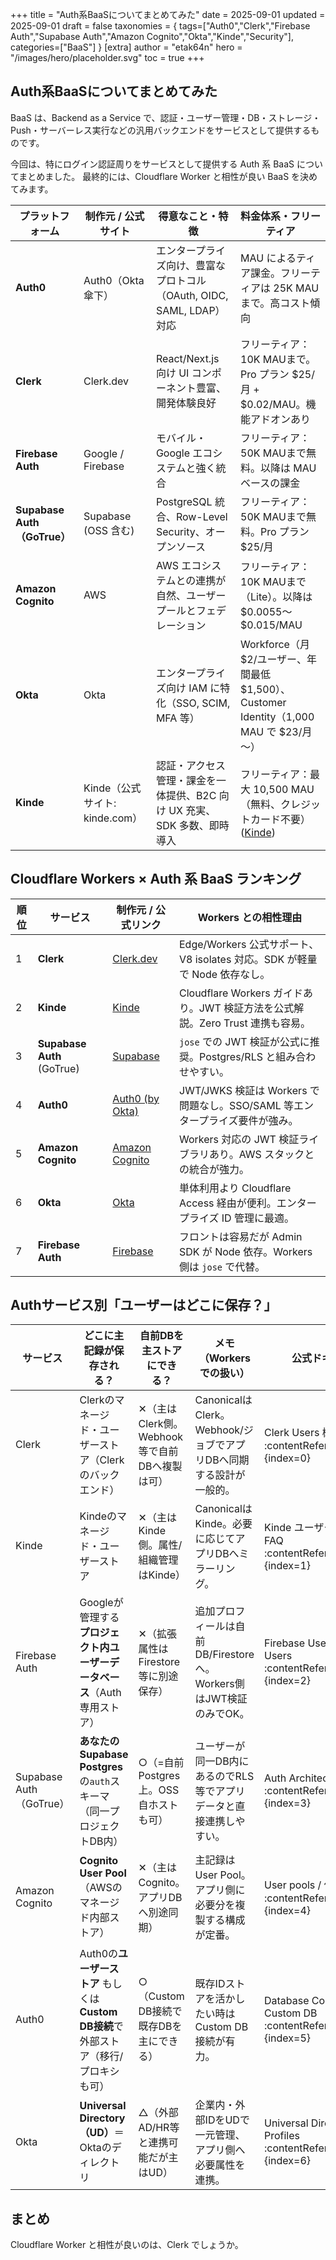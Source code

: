 +++
title = "Auth系BaaSについてまとめてみた"
date = 2025-09-01
updated = 2025-09-01
draft = false
taxonomies = { tags=["Auth0","Clerk","Firebase Auth","Supabase Auth","Amazon Cognito","Okta","Kinde","Security"], categories=["BaaS"] }
[extra]
author = "etak64n"
hero = "/images/hero/placeholder.svg"
toc = true
+++

## Auth系BaaSについてまとめてみた
BaaS は、Backend as a Service で、認証・ユーザー管理・DB・ストレージ・Push・サーバーレス実行などの汎用バックエンドをサービスとして提供するものです。

今回は、特にログイン認証周りをサービスとして提供する Auth 系 BaaS についてまとめました。
最終的には、Cloudflare Worker と相性が良い BaaS を決めてみます。

| プラットフォーム                  | 制作元 / 公式サイト             | 得意なこと・特徴                                       | 料金体系・フリーティア                                                               |
| ------------------------- | ----------------------- | ---------------------------------------------- | ------------------------------------------------------------------------- |
| **Auth0**                 | Auth0（Okta 傘下）          | エンタープライズ向け、豊富なプロトコル（OAuth, OIDC, SAML, LDAP）対応 | MAU によるティア課金。フリーティアは 25K MAU まで。高コスト傾向                                    |
| **Clerk**                 | Clerk.dev               | React/Next.js 向け UI コンポーネント豊富、開発体験良好           | フリーティア：10K MAUまで。Pro プラン \$25/月 + \$0.02/MAU。機能アドオンあり                     |
| **Firebase Auth**         | Google / Firebase       | モバイル・Google エコシステムと強く統合                        | フリーティア：50K MAUまで無料。以降は MAU ベースの課金                                         |
| **Supabase Auth（GoTrue）** | Supabase (OSS 含む)       | PostgreSQL 統合、Row-Level Security、オープンソース       | フリーティア：50K MAUまで無料。Pro プラン \$25/月                                         |
| **Amazon Cognito**        | AWS                     | AWS エコシステムとの連携が自然、ユーザープールとフェデレーション             | フリーティア：10K MAUまで（Lite）。以降は \$0.0055〜\$0.015/MAU                           |
| **Okta**                  | Okta                    | エンタープライズ向け IAM に特化（SSO, SCIM, MFA 等）           | Workforce（月 \$2/ユーザー、年間最低 \$1,500）、Customer Identity（1,000 MAU で \$23/月～） |
| **Kinde**                 | Kinde（公式サイト: kinde.com） | 認証・アクセス管理・課金を一体提供、B2C 向け UX 充実、SDK 多数、即時導入     | フリーティア：最大 10,500 MAU（無料、クレジットカード不要）([Kinde][1])                           |

[1]: https://kinde.com/?utm_source=chatgpt.com "Kinde Auth, billing and access management for modern SaaS ..."

## Cloudflare Workers × Auth 系 BaaS ランキング

| 順位 | サービス        | 制作元 / 公式リンク                     | Workers との相性理由 |
|------|-----------------|------------------------------------------|-----------------------|
| 1    | **Clerk**       | [Clerk.dev](https://clerk.com)           | Edge/Workers 公式サポート、V8 isolates 対応。SDK が軽量で Node 依存なし。 |
| 2    | **Kinde**       | [Kinde](https://kinde.com)               | Cloudflare Workers ガイドあり。JWT 検証方法を公式解説。Zero Trust 連携も容易。 |
| 3    | **Supabase Auth** (GoTrue) | [Supabase](https://supabase.com) | `jose` での JWT 検証が公式に推奨。Postgres/RLS と組み合わせやすい。 |
| 4    | **Auth0**       | [Auth0 (by Okta)](https://auth0.com)     | JWT/JWKS 検証は Workers で問題なし。SSO/SAML 等エンタープライズ要件が強み。 |
| 5    | **Amazon Cognito** | [Amazon Cognito](https://aws.amazon.com/cognito/) | Workers 対応の JWT 検証ライブラリあり。AWS スタックとの統合が強力。 |
| 6    | **Okta**        | [Okta](https://okta.com)                 | 単体利用より Cloudflare Access 経由が便利。エンタープライズ ID 管理に最適。 |
| 7    | **Firebase Auth** | [Firebase](https://firebase.google.com) | フロントは容易だが Admin SDK が Node 依存。Workers 側は `jose` で代替。 |

## Authサービス別「ユーザーはどこに保存？」

| サービス | どこに主記録が保存される？ | 自前DBを主ストアにできる？ | メモ（Workersでの扱い） | 公式ドキュメント |
|---|---|---|---|---|
| Clerk | Clerkのマネージド・ユーザーストア（Clerkのバックエンド） | ✕（主はClerk側。Webhook等で自前DBへ複製は可） | CanonicalはClerk。Webhook/ジョブでアプリDBへ同期する設計が一般的。 | Clerk Users 概要 :contentReference[oaicite:0]{index=0} |
| Kinde | Kindeのマネージド・ユーザーストア | ✕（主はKinde側。属性/組織管理はKinde） | CanonicalはKinde。必要に応じてアプリDBへミラーリング。 | Kinde ユーザー管理概要 / FAQ :contentReference[oaicite:1]{index=1} |
| Firebase Auth | Googleが管理する**プロジェクト内ユーザーデータベース**（Auth専用ストア） | ✕（拡張属性はFirestore等に別途保存） | 追加プロフィールは自前DB/Firestoreへ。Workers側はJWT検証のみでOK。 | Firebase Users / Manage Users :contentReference[oaicite:2]{index=2} |
| Supabase Auth（GoTrue） | **あなたのSupabase Postgres**の`auth`スキーマ（同一プロジェクトDB内） | ○（=自前Postgres上。OSS自ホストも可） | ユーザーが同一DB内にあるのでRLS等でアプリデータと直接連携しやすい。 | Auth Architecture / Users :contentReference[oaicite:3]{index=3} |
| Amazon Cognito | **Cognito User Pool**（AWSのマネージド内部ストア） | ✕（主はCognito。アプリDBへ別途同期） | 主記録はUser Pool。アプリ側に必要分を複製する構成が定番。 | User pools / 保存先の説明 :contentReference[oaicite:4]{index=4} |
| Auth0 | Auth0の**ユーザーストア** もしくは **Custom DB接続**で外部ストア（移行/プロキシも可） | ○（Custom DB接続で既存DBを主にできる） | 既存IDストアを活かしたい時はCustom DB接続が有力。 | Database Connections / Custom DB :contentReference[oaicite:5]{index=5} |
| Okta | **Universal Directory（UD）**＝Oktaのディレクトリ | △（外部AD/HR等と連携可能だが主はUD） | 企業内・外部IDをUDで一元管理、アプリ側へ必要属性を連携。 | Universal Directory / User Profiles :contentReference[oaicite:6]{index=6} |

## まとめ
Cloudflare Worker と相性が良いのは、Clerk でしょうか。
